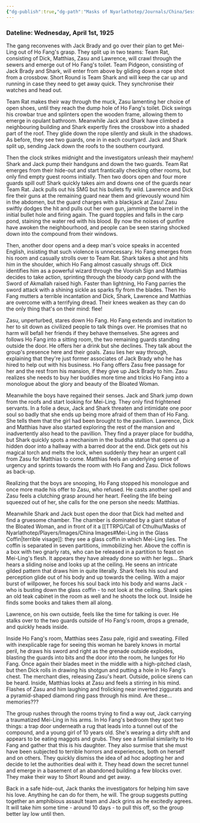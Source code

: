 ```yaml
---
{"dg-publish":true,"dg-path":"Masks of Nyarlathotep/Journals/China/Session 6.md","permalink":"/masks-of-nyarlathotep/journals/china/session-6/","tags":["TTRPG/Games/MoN"]}
---
```



### Dateline: Wednesday, April 1st, 1925
The gang reconvenes with Jack Brady and go over their plan to get Mei-Ling out of Ho Fang's grasp. They split up in two teams: Team Rat, consisting of Dick, Matthias, Zasu and Lawrence, will crawl through the sewers and emerge out of Ho Fang's toilet. Team Pidgeon, consisting of Jack Brady and Shark, will enter from above by gliding down a rope shot from a crossbow. Short Round is Team Shark and will keep the car up and running in case they need to get away quick. They synchronise their watches and head out.

Team Rat makes their way through the muck, Zasu lamenting her choice of open shoes, until they reach the dump hole of Ho Fang's toilet. Dick swings his crowbar true and splinters open the wooden frame, allowing them to emerge in opulant bathroom. Meanwhile Jack and Shark have climbed a neighbouring building and Shark expertly fires the crossbow into a shaded part of the roof. They glide down the rope silently and skulk in the shadows. As before, they see two guards, one in in each courtyard. Jack and Shark split up, sending Jack down the roofs to the southern courtyard.

Then the clock strikes midnight and the investigators unleash their mayhem! Shark and Jack pump their handguns and down the two guards. Team Rat emerges from their hide-out and start frantically checking other rooms, but only find empty guest rooms initially. Then two doors open and four more guards spill out! Shark quickly takes aim and downs one of the guards near Team Rat. Jack pulls out his SMG but his bullets fly wild. Lawrence and Dick fire their guns at the remaining guard near them and grievously wound him in the abdomen, but the guard charges with a blackjack at Zasu! Zasu swiftly dodges the hit and pulls out her own gun, jamming the barrel in the initial bullet hole and firing again. The guard topples and falls in the carp pond, staining the water red with his blood. By now the noises of gunfire have awoken the neighbourhood, and people can be seen staring shocked down into the compound from their windows.

Then, another door opens and a deep man's voice speaks in accented English, insisting that such violence is unnecessary. Ho Fang emerges from his room and casually strolls over to Team Rat. Shark takes a shot and hits him in the shoulder, which Ho Fang almost casually shrugs off. Dick identifies him as a powerful wizard through the Voorish Sign and Matthias decides to take action, sprinting through the bloody carp pond with the Sword of Akmallah raised high. Faster than lightning, Ho Fang parries the sword attack with a shining sickle as sparks fly from the blades. Then Ho Fang mutters a terrible incantation and Dick, Shark, Lawrence and Matthias are overcome with a terrifying dread. Their knees weaken as they can do the only thing that's on their mind: flee!

Zasu, unperturbed, stares down Ho Fang. Ho Fang extends and invitation to her to sit down as civilized people to talk things over. He promises that no harm will befall her friends if they behave themselves. She agrees and follows Ho Fang into a sitting room, the two remaining guards standing outside the door. He offers her a drink but she declines. They talk about the group's presence here and their goals. Zasu lies her way through, explaining that they're just former associates of Jack Brady who he has hired to help out with his business. Ho Fang offers Zasu free passage for her and the rest from his mansion, if they give up Jack Brady to him. Zasu realizes she needs to buy her buddies more time and tricks Ho Fang into a monologue about the glory and beauty of the Bloated Woman.

Meanwhile the boys have regained their senses. Jack and Shark jump down from the roofs and start looking for Mei-Ling. They only find frightened servants. In a folie a deux, Jack and Shark threaten and intimidate one poor soul so badly that she ends up being more afraid of them than of Ho Fang. She tells them that the girl had been brought to the pavillion. Lawrence, Dick and Matthias have also started exploring the rest of the mansion and inadvertently also head to the pavillion. They find a prayer place for buddha, but Shark quickly spots a mechanism in the buddha statue that opens up a hidden door into a hallway with a barred door at the end. Dick gets out his magical torch and melts the lock, when suddenly they hear an urgent call from Zasu for Matthias to come. Matthias feels an underlying sense of urgency and sprints towards the room with Ho Fang and Zasu. Dick follows as back-up.

Realizing that the boys are snooping, Ho Fang stopped his monologue and once more made his offer to Zasu, who refused. He casts another spell and Zasu feels a clutching grasp around her heart. Feeling the life being squeezed out of her, she calls for the one person she needs: Matthias.

Meanwhile Shark and Jack bust open the door that Dick had melted and find a gruesome chamber. The chamber is dominated by a giant statue of the Bloated Woman, and in front of it a [[TTRPG/Call of Cthulhu/Masks of Nyarlathotep/Players/Images/China Images#Mei-Ling in the Glass Coffin\|terrible visage]]: they see a glass coffin in which Mei-Ling lies. The coffin is separated in seven partitions, immobilizing her. Above the coffin is a box with two gnarly rats, who can be released in a partition to feast on Mei-Ling's flesh. It appears they have already done so with her legs... Shark hears a sliding noise and looks up at the ceiling. He seens an intricate gilded pattern that draws him in quite literally. Shark feels his soul and perception glide out of his body and up towards the ceiling. With a major burst of willpower, he forces his soul back into his body and warns Jack - who is busting down the glass coffin - to not look at the ceiling. Shark spies an old teak cabinet in the room as well and he shoots the lock out. Inside he finds some books and takes them all along.

Lawrence, on his own outside, feels like the time for talking is over. He stalks over to the two guards outside of Ho Fang's room, drops a grenade, and quickly heads inside. 

Inside Ho Fang's room, Matthias sees Zasu pale, rigid and sweating. Filled with inexplicable rage for seeing this woman he barely knows in mortal peril, he draws his sword and right as the grenade outside explodes, blasting the guards into bits and the door into the room, he lunges for Ho Fang. Once again their blades meet in the middle with a high-pitched clash, but then Dick rolls in drawing his shotgun and putting a hole in Ho Fang's chest. The merchant dies, releasing Zasu's heart. Outside, police sirens can be heard. Inside, Matthias looks at Zasu and feels a stirring in his mind. Flashes of Zasu and him laughing and frolicking near inverted ziggurats and a pyramid-shaped diamond ring pass through his mind. Are these... memories???

The group rushes through the rooms trying to find a way out, Jack carrying a traumatized Mei-Ling in his arms. In Ho Fang's bedroom they spot two things: a trap door underneath a rug that leads into a tunnel out of the compound, and a young girl of 10 years old. She's wearing a dirty shift and appears to be eating maggots and grubs. They see a familial similarity to Ho Fang and gather that this is his daughter. They also surmise that she must have been subjected to terrible horrors and experiences, both on herself and on others. They quickly dismiss the idea of ad hoc adopting her and decide to let the authorities deal with it. They head down the secret tunnel and emerge in a basement of an abandoned building a few blocks over. They make their way to Short Round and get away.

Back in a safe hide-out, Jack thanks the investigators for helping him save his love. Anything he can do for them, he will. The group suggests putting together an amphibious assault team and Jack grins as he excitedly agrees. It will take him some time - around 10 days - to pull this off, so the group better lay low until then.



